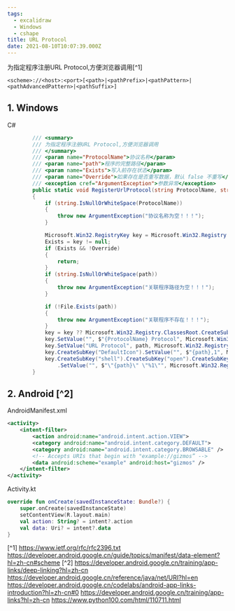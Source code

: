 ```yaml
---
tags:
  - excalidraw
  - Windows
  - cshape
title: URL Protocol
date: 2021-08-10T10:07:39.000Z
---
```



为指定程序注册URL Protocol,方便浏览器调用[^1]

<!-- more -->
`<scheme>://<host>:<port>[<path>|<pathPrefix>|<pathPattern>|<pathAdvancedPattern>|<pathSuffix>]`

## 1. Windows

C#

```C#
        /// <summary>
        /// 为指定程序注册URL Protocol,方便浏览器调用
        /// </summary>
        /// <param name="ProtocolName">协议名称</param>
        /// <param name="path">程序的完整路径</param>
        /// <param name="Exists">写入前存在状态</param>
        /// <param name="Override">如果存在是否重写数据，默认 false 不重写</param>
        /// <exception cref="ArgumentException">参数异常</exception>
        public static void RegisterUrlProtocol(string ProtocolName, string path, out bool Exists, bool Override = false)
        {
            if (string.IsNullOrWhiteSpace(ProtocolName))
            {
                throw new ArgumentException("协议名称为空！！！");
            }

            Microsoft.Win32.RegistryKey key = Microsoft.Win32.Registry.ClassesRoot.OpenSubKey(ProtocolName, true);
            Exists = key != null;
            if (Exists && !Override)
            {
                return;
            }
            if (string.IsNullOrWhiteSpace(path))
            {
                throw new ArgumentException("关联程序路径为空！！！");
            }

            if (!File.Exists(path))
            {
                throw new ArgumentException("关联程序不存在！！！");
            }
            key = key ?? Microsoft.Win32.Registry.ClassesRoot.CreateSubKey(ProtocolName);
            key.SetValue("", $"{ProtocolName} Protocol", Microsoft.Win32.RegistryValueKind.String);
            key.SetValue("URL Protocol", path, Microsoft.Win32.RegistryValueKind.String);
            key.CreateSubKey("DefaultIcon").SetValue("", $"{path},1", Microsoft.Win32.RegistryValueKind.String);
            key.CreateSubKey("shell").CreateSubKey("open").CreateSubKey("command")
                .SetValue("", $"\"{path}\" \"%1\"", Microsoft.Win32.RegistryValueKind.String);
        }
```

## 2. Android [^2]

AndroidManifest.xml
```xml
<activity>
    <intent-filter>
        <action android:name="android.intent.action.VIEW">
        <category android:name="android.intent.category.DEFAULT">
        <category android:name="android.intent.category.BROWSABLE" /> 
        <!-- Accepts URIs that begin with "example://gizmos” -->  
        <data android:scheme="example" android:host="gizmos" />
    </intent-filter>  
</activity>
```

Activity.kt
```kotlin
override fun onCreate(savedInstanceState: Bundle?) {
    super.onCreate(savedInstanceState)
    setContentView(R.layout.main)
    val action: String? = intent?.action
    val data: Uri? = intent?.data  
}
```

[^1] https://www.ietf.org/rfc/rfc2396.txt
https://developer.android.google.cn/guide/topics/manifest/data-element?hl=zh-cn#scheme
[^2] https://developer.android.google.cn/training/app-links/deep-linking?hl=zh-cn
https://developer.android.google.cn/reference/java/net/URI?hl=en
https://developer.android.google.cn/codelabs/android-app-links-introduction?hl=zh-cn#0
https://developer.android.google.cn/training/app-links?hl=zh-cn
https://www.python100.com/html/110711.html
